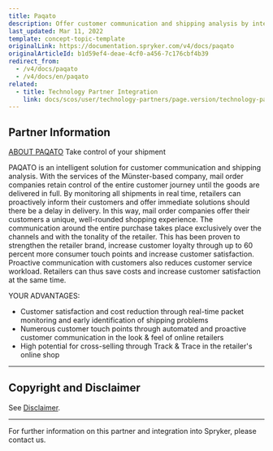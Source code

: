 ```yaml
---
title: Paqato
description: Offer customer communication and shipping analysis by integrating Paqato into the Spryker Commerce OS.
last_updated: Mar 11, 2022
template: concept-topic-template
originalLink: https://documentation.spryker.com/v4/docs/paqato
originalArticleId: b1d59ef4-deae-4cf0-a456-7c176cbf4b39
redirect_from:
  - /v4/docs/paqato
  - /v4/docs/en/paqato
related:
  - title: Technology Partner Integration
    link: docs/scos/user/technology-partners/page.version/technology-partners.html
---
```


## Partner Information
[ABOUT PAQATO](https://www.paqato.com/)
Take control of your shipment

PAQATO is an intelligent solution for customer communication and shipping analysis. With the services of the Münster-based company, mail order companies retain control of the entire customer journey until the goods are delivered in full. By monitoring all shipments in real time, retailers can proactively inform their customers and offer immediate solutions should there be a delay in delivery. In this way, mail order companies offer their customers a unique, well-rounded shopping experience. The communication around the entire purchase takes place exclusively over the channels and with the tonality of the retailer. This has been proven to strengthen the retailer brand, increase customer loyalty through up to 60 percent more consumer touch points and increase customer satisfaction. Proactive communication with customers also reduces customer service workload. Retailers can thus save costs and increase customer satisfaction at the same time.

YOUR ADVANTAGES:

* Customer satisfaction and cost reduction through real-time packet monitoring and early identification of shipping problems
* Numerous customer touch points through automated and proactive customer communication in the look & feel of online retailers
* High potential for cross-selling through Track & Trace in the retailer's online shop

---

## Copyright and Disclaimer

See [Disclaimer](https://github.com/spryker/spryker-documentation).

---
For further information on this partner and integration into Spryker, please contact us.

<div class="hubspot-form js-hubspot-form" data-portal-id="2770802" data-form-id="163e11fb-e833-4638-86ae-a2ca4b929a41" id="hubspot-1"></div>
